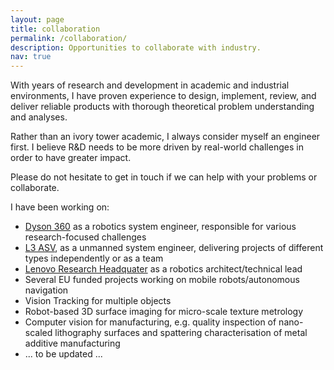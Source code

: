 ```yaml
---
layout: page
title: collaboration
permalink: /collaboration/
description: Opportunities to collaborate with industry.
nav: true
---
```


With years of research and development in academic and industrial environments, I have proven experience to design, implement, review, and deliver reliable products with thorough theoretical problem understanding and analyses.

Rather than an ivory tower academic, I always consider myself an engineer first. I believe R&D needs to be more driven by real-world challenges in order to have greater impact.

Please do not hesitate to get in touch if we can help with your problems or collaborate. 


I have been working on: 
  - [Dyson 360](https://www.dyson.co.uk/vacuum-cleaners/robot-vacuums/dyson-360-heurist/dyson-360-heurist-overview) as a robotics system engineer, responsible for various research-focused challenges
  - [L3 ASV](https://www.asvglobal.com/), as a unmanned system engineer, delivering projects of different types independently or as a team 
  - [Lenovo Research Headquater](http://research.lenovo.com/webapp/view_English/index.html) as a robotics architect/technical lead
  - Several EU funded projects working on mobile robots/autonomous navigation
  - Vision Tracking for multiple objects
  - Robot-based 3D surface imaging for micro-scale texture metrology
  - Computer vision for manufacturing, e.g. quality inspection of nano-scaled lithography surfaces and spattering characterisation of metal additive manufacturing
  - ... to be updated ...
